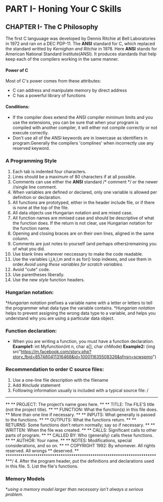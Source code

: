 # PART I- Honing Your C Skills
## CHAPTER I- The C Philosophy
The first C languuage was developed by Dennis Ritchie at Bell Laboratories in 1972 and ran on a DEC PDP-11.
The __ANSI__ standard for C, which replaced the standard writted by _Kernighan and Ritchie_ in 1978.
Here __ANSI__ stands for American National Standard Institute(ANSI). It produces standards that help keep each of the compilers working in the same manner.
#### Power of C
Most of C's power comes from these attributes:
* C can address and manipulate memory by direct address
* C has a powerful library of functions
#### Conditions:
* If the compiler does extend the ANSI compiler minimum limits and you use the extensions, you can be sure that when your program is compiled with another compiler, it will either not compile correctly or not execute correctly.
* Don't use all of the ANSI keywords are in lowercase as identifiers in program.Generally the compilers 'complines' when incorrectly use any reserved keyword.
### A Programming Style
1. Each tab is indented four characters.
2. Lines should be a maximum of 80 characters if at all possible.
3. Comments can use either the __ANSI__ standard /* comment */ or the newer //single line comment.
4. When variables are defined or declared, only one variable is allowed per definition or declaration.
5. All functions are prototyped, either in the header include file, or if there is none at the top of the file.
6. All data objects use Hungarian notation and are mixed case.
7. All function names are mmixed case and should be descriptive of what the function does. If the return is not clear, use Hungarian notation for the function name.
8. Opening and closing braces are on their own lines, aligned in the same column.
9. Comments are just notes to yourself (and perhaps others)remaining you of what you did. 
10. Use blank lines wherever neccessary to make the code readable.
11. Use the variables i,j,k,l,m and n as for() loop indexes, and use them in order._Avoid using these variables for scratch variables._
12. Avoid "cute" code.
13. Use parentheses liberally.
14. Use the new _style_ function headers.
### Hungarian notation:
*_Hungarian notation_ prefixes a variable name with a letter or letters to tell the programmer what data type the variable contains.
*_Hungarian notation_ helps to prevent assigning the wrong data type to a variable, and helps you understand why you are using a particular data object.
### Function declaration:
* When you are writing a function, you must have a function declaration.
__Example1:__
int Myfunction(int n, char a[], char chMode)
__Example2:__
(img src"https://m.facebook.com/story.php?story_fbid=857480411316468&id=100011635508326&sfnsn=scwspmo")
### Recommendation to order C source files:
1. Use a one-line file description with the filename
2. Add _#include_ statement
3. Folllowing information usually is included with a typical source file:
/
**************************************************************************
**
** PROJECT: The project’s name goes here.
**
** TITLE: The FILE’S title (not the project title).
**
** FUNCTION: What the function(s) in this file does.
** More than one line if necessary.
**
** INPUTS: What generally is passed to the functions.
**
** OUTPUTS: What the functions return.
**
** RETURNS: Some functions don’t return normally; say so if necessary.
**
** WRITTEN: When the file was created.
**
** CALLS: Significant calls to other parts of program.
**
** CALLED BY: Who (generally) calls these functions.
**
** AUTHOR: Your name.
**
** NOTES: Modifications, special considerations, and so on.
**
** COPYRIGHT 1992: By whomever. All rights reserved. All wrongs
** deserved.
**
**************************************************************************/
4. After the program header, put the definitions and declarations used in this file.
5. List the file's functions.
### Memory Models
*_using a memory model larger than necessary isn’t always a
serious problem._
